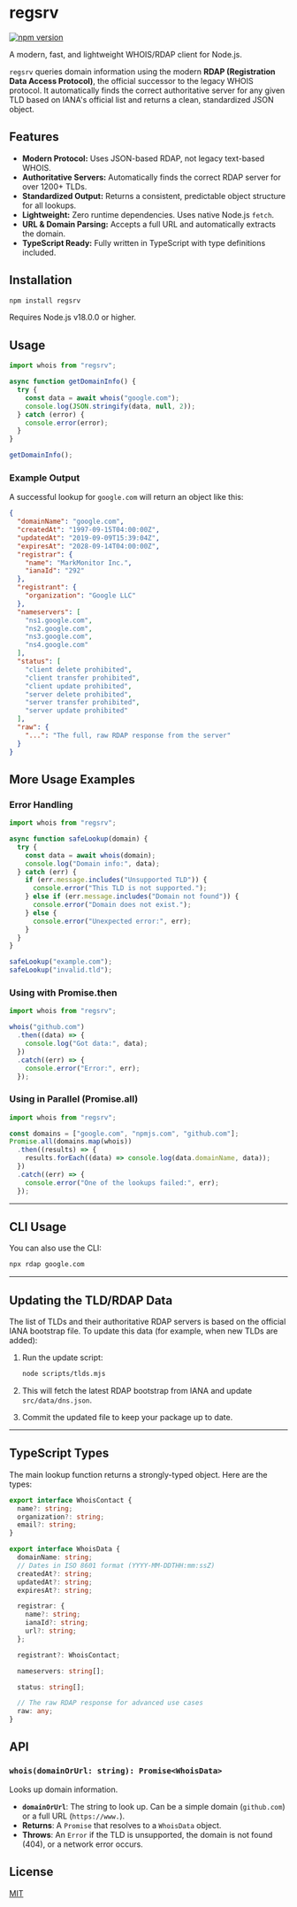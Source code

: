 # regsrv

[![npm version](https://badge.fury.io/js/regsrv.svg)](https://badge.fury.io/js/regsrv)

A modern, fast, and lightweight WHOIS/RDAP client for Node.js.

`regsrv` queries domain information using the modern **RDAP (Registration Data Access Protocol)**, the official successor to the legacy WHOIS protocol. It automatically finds the correct authoritative server for any given TLD based on IANA's official list and returns a clean, standardized JSON object.

## Features

- **Modern Protocol:** Uses JSON-based RDAP, not legacy text-based WHOIS.
- **Authoritative Servers:** Automatically finds the correct RDAP server for over 1200+ TLDs.
- **Standardized Output:** Returns a consistent, predictable object structure for all lookups.
- **Lightweight:** Zero runtime dependencies. Uses native Node.js `fetch`.
- **URL & Domain Parsing:** Accepts a full URL and automatically extracts the domain.
- **TypeScript Ready:** Fully written in TypeScript with type definitions included.

## Installation

```bash
npm install regsrv
```

Requires Node.js v18.0.0 or higher.

## Usage

```javascript
import whois from "regsrv";

async function getDomainInfo() {
  try {
    const data = await whois("google.com");
    console.log(JSON.stringify(data, null, 2));
  } catch (error) {
    console.error(error);
  }
}

getDomainInfo();
```

### Example Output

A successful lookup for `google.com` will return an object like this:

```json
{
  "domainName": "google.com",
  "createdAt": "1997-09-15T04:00:00Z",
  "updatedAt": "2019-09-09T15:39:04Z",
  "expiresAt": "2028-09-14T04:00:00Z",
  "registrar": {
    "name": "MarkMonitor Inc.",
    "ianaId": "292"
  },
  "registrant": {
    "organization": "Google LLC"
  },
  "nameservers": [
    "ns1.google.com",
    "ns2.google.com",
    "ns3.google.com",
    "ns4.google.com"
  ],
  "status": [
    "client delete prohibited",
    "client transfer prohibited",
    "client update prohibited",
    "server delete prohibited",
    "server transfer prohibited",
    "server update prohibited"
  ],
  "raw": {
    "...": "The full, raw RDAP response from the server"
  }
}
```

## More Usage Examples

### Error Handling

```javascript
import whois from "regsrv";

async function safeLookup(domain) {
  try {
    const data = await whois(domain);
    console.log("Domain info:", data);
  } catch (err) {
    if (err.message.includes("Unsupported TLD")) {
      console.error("This TLD is not supported.");
    } else if (err.message.includes("Domain not found")) {
      console.error("Domain does not exist.");
    } else {
      console.error("Unexpected error:", err);
    }
  }
}

safeLookup("example.com");
safeLookup("invalid.tld");
```

### Using with Promise.then

```javascript
import whois from "regsrv";

whois("github.com")
  .then((data) => {
    console.log("Got data:", data);
  })
  .catch((err) => {
    console.error("Error:", err);
  });
```

### Using in Parallel (Promise.all)

```javascript
import whois from "regsrv";

const domains = ["google.com", "npmjs.com", "github.com"];
Promise.all(domains.map(whois))
  .then((results) => {
    results.forEach((data) => console.log(data.domainName, data));
  })
  .catch((err) => {
    console.error("One of the lookups failed:", err);
  });
```

---

## CLI Usage

You can also use the CLI:

```sh
npx rdap google.com
```

---

## Updating the TLD/RDAP Data

The list of TLDs and their authoritative RDAP servers is based on the official IANA bootstrap file. To update this data (for example, when new TLDs are added):

1. Run the update script:

   ```bash
   node scripts/tlds.mjs
   ```

2. This will fetch the latest RDAP bootstrap from IANA and update `src/data/dns.json`.

3. Commit the updated file to keep your package up to date.

---

## TypeScript Types

The main lookup function returns a strongly-typed object. Here are the types:

```typescript
export interface WhoisContact {
  name?: string;
  organization?: string;
  email?: string;
}

export interface WhoisData {
  domainName: string;
  // Dates in ISO 8601 format (YYYY-MM-DDTHH:mm:ssZ)
  createdAt?: string;
  updatedAt?: string;
  expiresAt?: string;

  registrar: {
    name?: string;
    ianaId?: string;
    url?: string;
  };

  registrant?: WhoisContact;

  nameservers: string[];

  status: string[];

  // The raw RDAP response for advanced use cases
  raw: any;
}
```

## API

### `whois(domainOrUrl: string): Promise<WhoisData>`

Looks up domain information.

- **`domainOrUrl`**: The string to look up. Can be a simple domain (`github.com`) or a full URL (`https://www.`).
- **Returns**: A `Promise` that resolves to a `WhoisData` object.
- **Throws**: An `Error` if the TLD is unsupported, the domain is not found (404), or a network error occurs.

## License

[MIT](LICENSE)
